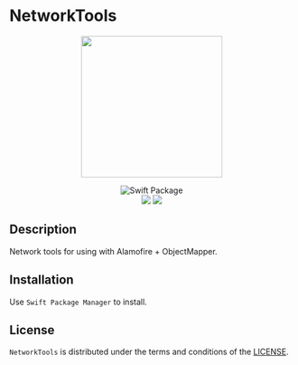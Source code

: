 # NetworkTools

<p align="center">
<img src="Images/coverImage4.png" width="250"/>
</p>

<p align="center">
<img src="https://img.shields.io/badge/SPM-Swift%20Package-FA7343?logo=Swift&style=for-the-badge&logoColor=white" alt="Swift Package">
<br>
<img src="https://img.shields.io/github/v/tag/littleigloo/NetworkTools?color=4BC51D&label=Release">
<img src="https://img.shields.io/badge/platform-iOS%20|%20macOS%20|%20watchOS%20|%20tvOS-9BD600.svg?style=flat">
</p>

## Description

Network tools for using with Alamofire + ObjectMapper.

## Installation

Use `Swift Package Manager` to install.

## License

`NetworkTools` is distributed under the terms and conditions of the [LICENSE](https://github.com/littleigloo/NetworkTools/blob/master/LICENSE.md).
